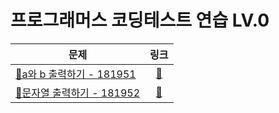 # 프로그래머스 코딩테스트 연습 LV.0

| 문제                               |                                   링크                                   |
|----------------------------------|:----------------------------------------------------------------------:|
| [📁a와 b 출력하기 - 181951](./181951) | [🔗](https://school.programmers.co.kr/learn/courses/30/lessons/181951) |
| [📁문자열 출력하기 - 181952](./181952)  | [🔗](https://school.programmers.co.kr/learn/courses/30/lessons/181952) |
